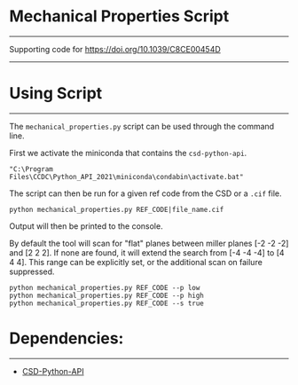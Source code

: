 # Mechanical Properties Script

---

Supporting code for https://doi.org/10.1039/C8CE00454D

---

# Using Script

---
The `mechanical_properties.py` script can be used through the command line.

First we activate the miniconda that contains the `csd-python-api`.

```commandline
"C:\Program Files\CCDC\Python_API_2021\miniconda\condabin\activate.bat"
```

The script can then be run for a given ref code from the CSD or a `.cif` file.

```commandline
python mechanical_properties.py REF_CODE|file_name.cif
```

Output will then be printed to the console.

By default the tool will scan for "flat" planes between miller planes [-2 -2 -2] and [2 2 2]. If none are found, it will
extend the search from [-4 -4 -4] to [4 4 4]. This range can be explicitly set, or the additional scan on failure
suppressed.

```commandline
python mechanical_properties.py REF_CODE --p low 
python mechanical_properties.py REF_CODE --p high 
python mechanical_properties.py REF_CODE --s true 
```

# Dependencies:

---

- [CSD-Python-API](https://ccdc-cambridge.slack.com/archives/DQ88Q1VNJ/p1624458665065900)